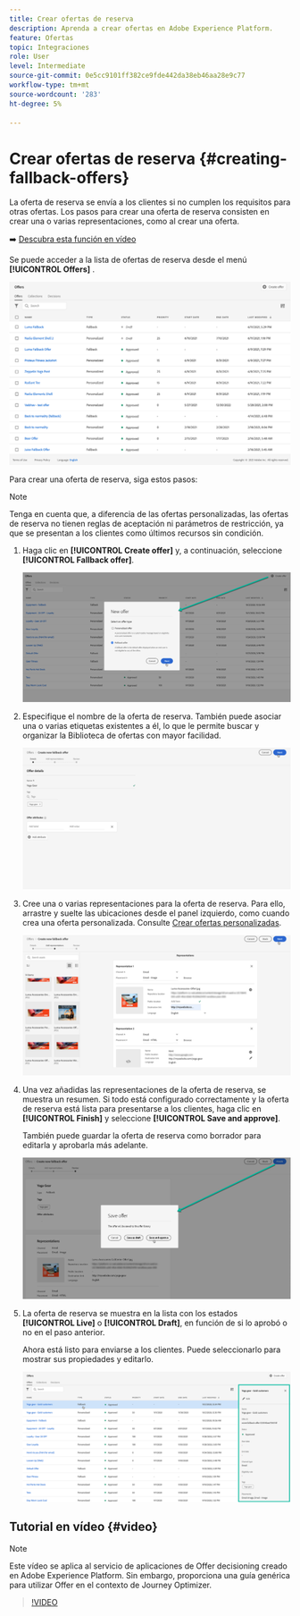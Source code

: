```yaml
---
title: Crear ofertas de reserva
description: Aprenda a crear ofertas en Adobe Experience Platform.
feature: Ofertas
topic: Integraciones
role: User
level: Intermediate
source-git-commit: 0e5cc9101ff382ce9fde442da38eb46aa28e9c77
workflow-type: tm+mt
source-wordcount: '283'
ht-degree: 5%

---
```


# Crear ofertas de reserva {#creating-fallback-offers}

La oferta de reserva se envía a los clientes si no cumplen los requisitos para otras ofertas. Los pasos para crear una oferta de reserva consisten en crear una o varias representaciones, como al crear una oferta.

➡️ [Descubra esta función en vídeo](#video)

Se puede acceder a la lista de ofertas de reserva desde el menú **[!UICONTROL Offers]** .

![](../../assets/offers_list.png)

Para crear una oferta de reserva, siga estos pasos:

>[!NOTE]
>
>Tenga en cuenta que, a diferencia de las ofertas personalizadas, las ofertas de reserva no tienen reglas de aceptación ni parámetros de restricción, ya que se presentan a los clientes como últimos recursos sin condición.

1. Haga clic en **[!UICONTROL Create offer]** y, a continuación, seleccione **[!UICONTROL Fallback offer]**.

   ![](../../assets/create_fallback.png)

1. Especifique el nombre de la oferta de reserva. También puede asociar una o varias etiquetas existentes a él, lo que le permite buscar y organizar la Biblioteca de ofertas con mayor facilidad.

   ![](../../assets/fallback_details.png)

1. Cree una o varias representaciones para la oferta de reserva. Para ello, arrastre y suelte las ubicaciones desde el panel izquierdo, como cuando crea una oferta personalizada. Consulte [Crear ofertas personalizadas](../offer-library/creating-personalized-offers.md).

   ![](../../assets/fallback_content.png)

1. Una vez añadidas las representaciones de la oferta de reserva, se muestra un resumen. Si todo está configurado correctamente y la oferta de reserva está lista para presentarse a los clientes, haga clic en **[!UICONTROL Finish]** y seleccione **[!UICONTROL Save and approve]**.

   También puede guardar la oferta de reserva como borrador para editarla y aprobarla más adelante.

   ![](../../assets/fallback_review.png)

1. La oferta de reserva se muestra en la lista con los estados **[!UICONTROL Live]** o **[!UICONTROL Draft]**, en función de si lo aprobó o no en el paso anterior.

   Ahora está listo para enviarse a los clientes. Puede seleccionarlo para mostrar sus propiedades y editarlo. <!-- no suppression? -->

   ![](../../assets/fallback_created.png)

## Tutorial en vídeo {#video}

>[!NOTE]
>
>Este vídeo se aplica al servicio de aplicaciones de Offer decisioning creado en Adobe Experience Platform. Sin embargo, proporciona una guía genérica para utilizar Offer en el contexto de Journey Optimizer.

>[!VIDEO](https://video.tv.adobe.com/v/329383?quality=12)
